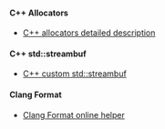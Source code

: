 #### C++ Allocators

* [C++ allocators detailed description](http://jrruethe.github.io/blog/2015/11/22/allocators/)

#### C++ std::streambuf

* [C++ custom std::streambuf](https://habr.com/post/326578/)

#### Clang Format

* [Clang Format online helper](https://zed0.co.uk/clang-format-configurator/)